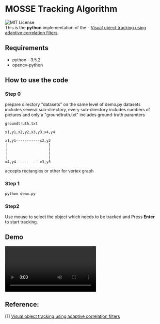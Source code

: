 # MOSSE Tracking Algorithm
![MIT License](https://img.shields.io/badge/license-MIT-blue.svg)   
This is the **python** implementation of the - [Visual object tracking using adaptive correlation filters](https://ieeexplore.ieee.org/document/5539960/).

## Requirements
- python - 3.5.2
- opencv-python

## How to use the code
### Step 0
prepare directory "datasets" on the same level of demo.py
datasets includes several sub-directory, every sub-directory includes numbers of pictures and only a "groundtruth.txt" includes ground-truth paramters
```
groundtruth.txt

x1,y1,x2,y2,x3,y3,x4,y4

x1,y1-----------x2,y2
|					|
|					|
|					|
|					|
x4,y4-----------x3,y3
```
accepts rectangles or other for vertex graph
### Step 1
```bash
python demo.py 

```
### Step2
Use mouse to select the object which needs to be tracked and Press **Enter** to start tracking.

## Demo
![demo](https://github.com/owenrrr/Object-Tracking/tree/master/examples/fish.mp4)

## Reference:
[1] [Visual object tracking using adaptive correlation filters](https://ieeexplore.ieee.org/document/5539960/)
